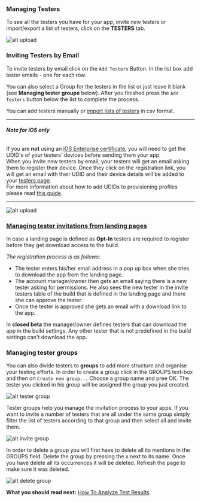 ### Managing Testers

To see all the testers you have for your app, invite new testers or import/export a list of testers, click on the **TESTERS** tab.

![ alt upload](../../img/app/invite-testers.png)

### Inviting Testers by Email

To invite testers by email click on the `Add Testers` Button. 
In the list box add tester emails  - one for each row.

You can also select a Group for the testers in the list or just leave it blank (see **Managing tester groups** below).
After you finished press the `Add Testers` button below the list to complete the process.

You can add testers manually or [import lists of testers](https://app.testfairy.com/testers/import/) in csv format.

______        
###### **Note for iOS only**
  If you are **not** using an [iOS Enterprise certificate](https://developer.apple.com/programs/ios/enterprise/), you  will need to get the UDID's of your testers' devices before sending them your app.   
         When you invite new testers by email, your testers will get an email asking them to register their device. Once they click on the registration link, you will get an email with their UDID and their device details will be added to your [testers page](https://app.testfairy.com/testers).  
         For more information about how to add UDIDs to provisioning profiles please read [this guide](http://docs.testfairy.com/iOS_SDK/Adding_UDIDs_to_iOS_development_profile.html).
______

![ alt upload](../../img/app/invite-testers2.png)

### [Managing tester invitations from landing pages](#managing-tester-invitations)

In case a landing page is defined as **Opt-In** testers are required to register before they get download access to the build.

_The registration process is as follows:_
  - The tester enters his/her email address in a pop up box when she tries to download the app from the landing page.
  - The account manager/owner then gets an email saying there is a new tester asking for permissions. He also sees the new tester in the invite testers table of the build that is defined in the landing page and there she can approve the tester.
  - Once the tester is approved she gets an email with a download link to the app.

In **closed beta** the manager/owner defines testers that can download the app in the build settings. Any other tester that is not predefined in the build settings can't download the app.



### Managing tester groups

You can also divide testers to **groups** to add more structure and organise your testing efforts. 
In order to create a group click in the GROUPS text-box and then on `Create new group...`
Choose a group name and pree OK. The tester you clicked in his group will be assigned the group you just created.

![alt tester group](../../img/app/tester-groups-1.png)

Tester groups help you manage the invitation process to your apps. If you want to invite a number of testers that are all under the same group simply filter the list of testers according to that group and then select all and invite them.

![alt invite group](/img/app/tester-group-2.png)

In order to delete a group you will first have to delete all its mentions in the GROUPS field. Delete the group by pressing the x next to its name. Once you have delete all its occurrences it will be deleted. Refresh the page to make sure it was deleted.

![ alt delete group](../../img/app/delete-group.png)


 
**What you should read next:** [How To Analyze Test Results](How_To_Analyze_Test_Results.html).
